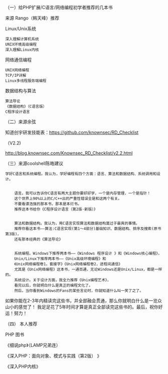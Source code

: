 （一）给PHP扩展/C语言/网络编程初学者推荐的几本书

来源 Rango（韩天峰）推荐

Linux/Unix系统

    深入理解计算机系统
    UNIX环境高级编程
    深入理解Linux内核

网络通信编程

    UNIX网络编程
    TCP/IP详解
    Linux多线程服务端编程

数据结构与算法

    算法导论
    《数据结构》（C语言版）
    C程序设计语言


（二）来源余弦

知道创宇研发技能表：https://github.com/knownsec/RD_Checklist

（V2.2)

http://blog.knownsec.com/Knownsec_RD_Checklist/v2.2.html


（三）来源coolshell陈皓建议 


    学好C语言和系统编程。我认为，学好编程有四个方面：语言、算法和数据结构、系统调用和设计。
    
    
        语言。我可以告诉你C语言有两大主题你要好好学，一个是内存管理，一个是指针！
        这个世界上90%以上的C/C++出的严重性错误全是和这两个有关。
        不要看谭浩强的那本书，那本是本烂书。
        推荐这本书给你《C程序设计语言（第2版·新版）》
        
        
        算法和数据结构。我认为，用C语言实现算法和数据结构莫过于最爽的事情。
        推荐你看这本书——算法:C语言实现(第1～4部分)基础知识、数据结构、排序及搜索(原书第3版)，
        还有那本经典的《算法导论》
        
        
        系统编程。Windows下推荐两本书——《Windows 程序设计 》和《Windows核心编程》，
        Unix/Linux下推荐两本书——《Unix高级环境编程》和
        《Unix网络编程卷1，套接字》《Unix网络编程卷2，进程间通信》
        尤其是《Unix网络编程》这本书，一通百通，无论Windows还是Unix/Linux，都是一样的。
        系统设计。关于设计方面，我全力推荐《Unix编程艺术》，
        看完以后，你就明白什么是真正的编程文化了。
        然后，当你看到Windows的Fans的某些言论时，你就知道什么叫一笑了之了。



如果你能在2-3年内精读完这些书，并全部融会贯通，那么你就明白什么是一览众山小的感觉了！
我足足花了5年时间才算是真正全部读完这些书的。最后，祝你好运！努力！



（四） 本人推荐
    
PHP 图书


《细说php》（LAMP兄弟连）

《深入PHP：面向对象、模式与实践（第2版） 》


《深入PHP内核》

